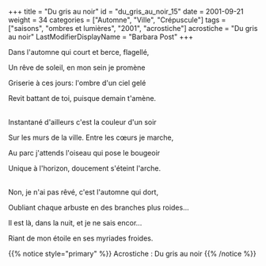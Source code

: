 +++
title = "Du gris au noir"
id = "du_gris_au_noir_15"
date = 2001-09-21
weight = 34
categories = ["Automne", "Ville", "Crépuscule"]
tags = ["saisons", "ombres et lumières", "2001", "acrostiche"]
acrostiche = "Du gris au noir"
LastModifierDisplayName = "Barbara Post"
+++

Dans l'automne qui court et berce, flagellé,

Un rêve de soleil, en mon sein je promène

Griserie à ces jours: l'ombre d'un ciel gelé

Revit battant de toi, puisque demain t'amène.

 \
Instantané d'ailleurs c'est la couleur d'un soir

Sur les murs de la ville. Entre les cœurs je marche,

Au parc j'attends l'oiseau qui pose le bougeoir

Unique à l'horizon, doucement s'éteint l'arche.

 \
Non, je n'ai pas rêvé, c'est l'automne qui dort,

Oubliant chaque arbuste en des branches plus roides...

Il est là, dans la nuit, et je ne sais encor...

Riant de mon étoile en ses myriades froides.

{{% notice style="primary" %}}
Acrostiche : Du gris au noir
{{% /notice %}}
